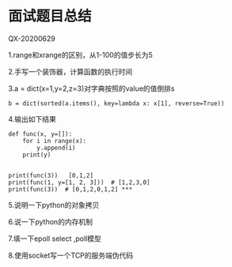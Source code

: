 # 面试题目总结

QX-20200629

1.range和xrange的区别，从1-100的值步长为5

2.手写一个装饰器，计算函数的执行时间

3.a = dict(x=1,y=2,z=3)对字典按照的value的值倒排s

```
b = dict(sorted(a.items(), key=lambda x: x[1], reverse=True))
```

4.输出如下结果

```
def func(x, y=[]):
    for i in range(x):
        y.append(i)
    print(y)


print(func(3))   [0,1,2]
print(func(1, y=[1, 2, 3]))  # [1,2,3,0]
print(func(3))  # [0,1,2,0,1,2] ***
```

5.说明一下python的对象拷贝

6.说一下python的内存机制

7.填一下epoll select ,poll模型

8.使用socket写一个TCP的服务端伪代码

